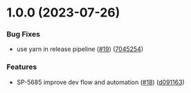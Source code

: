 # 1.0.0 (2023-07-26)


### Bug Fixes

* use yarn in release pipeline ([#19](https://github.com/onesiamsuperapp/spw-perxtech-api-client/issues/19)) ([7045254](https://github.com/onesiamsuperapp/spw-perxtech-api-client/commit/7045254d36678b9cab2f17541b910ec4d56396a4))


### Features

* SP-5685 improve dev flow and automation  ([#18](https://github.com/onesiamsuperapp/spw-perxtech-api-client/issues/18)) ([d091163](https://github.com/onesiamsuperapp/spw-perxtech-api-client/commit/d0911634013580f6cf366b542ce7512c8bcf3064))
